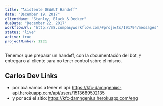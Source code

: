 ```yaml
---
title: "Asistente DEWALT Handoff"
date: "December 19, 2017"
clientName: "Stanley, Black & Decker"
dueDate: "December 22, 2017"
workflowUrl: "http://m8.companyworkflow.com/#projects/191794/messages"
status: "live"
active: true
projectNumber: 1221
---
```


Tenemos que preparar un handoff, con la documentación del bot, y entregarlo al cliente para no tener control sobre el mismo.


## Carlos Dev Links
- por acá vamos a tener el api: https://kfc-damngenius-api.herokuapp.com/api/users/1513689502135
- y por acá  el sitio: https://kfc-damngenius.herokuapp.com/eng